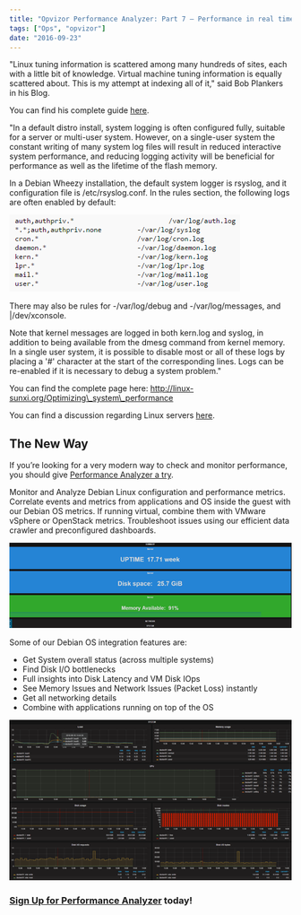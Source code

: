 ```yaml
---
title: "Opvizor Performance Analyzer: Part 7 – Performance in real time for Debian Linux"
tags: ["Ops", "opvizor"]
date: "2016-09-23"
---
```


"Linux tuning information is scattered among many hundreds of sites, each with a little bit of knowledge. Virtual machine tuning information is equally scattered about. This is my attempt at indexing all of it," said Bob Plankers in his Blog.

You can find his complete guide [here](https://lonesysadmin.net/tag/linux-vm-performance-tuning/).

"In a default distro install, system logging is often configured fully, suitable for a server or multi-user system. However, on a single-user system the constant writing of many system log files will result in reduced interactive system performance, and reducing logging activity will be beneficial for performance as well as the lifetime of the flash memory.

In a Debian Wheezy installation, the default system logger is rsyslog, and it configuration file is /etc/rsyslog.conf. In the rules section, the following logs are often enabled by default:

![Debian Linux](/images/blog/Capture.png)

There may also be rules for -/var/log/debug and -/var/log/messages, and |/dev/xconsole.

Note that kernel messages are logged in both kern.log and syslog, in addition to being available from the dmesg command from kernel memory. In a single user system, it is possible to disable most or all of these logs by placing a '#' character at the start of the corresponding lines. Logs can be re-enabled if it is necessary to debug a system problem."

You can find the complete page here: http://linux-sunxi.org/Optimizing\_system\_performance

You can find a discussion regarding Linux servers [here](http://serverfault.com/questions/598834/best-practice-on-linux-servers-and-cpu-power-throttling).

## The New Way

If you’re looking for a very modern way to check and monitor performance, you should give [Performance Analyzer a try](http://try.opvizor.com/perfanalyzer/). 

Monitor and Analyze Debian Linux configuration and performance metrics. Correlate events and metrics from applications and OS inside the guest with our Debian OS metrics. If running virtual, combine them with VMware vSphere or OpenStack metrics. Troubleshoot issues using our efficient data crawler and preconfigured dashboards.

![Debian Linux](/images/blog/debian_1.png)

Some of our Debian OS integration features are:

- Get System overall status (across multiple systems)
- Find Disk I/O bottlenecks
- Full insights into Disk Latency and VM Disk IOps
- See Memory Issues and Network Issues (Packet Loss) instantly
- Get all networking details
- Combine with applications running on top of the OS

![Debian Linux](/images/blog/debian_2.png)

### [Sign Up for Performance Analyzer](http://try.opvizor.com/perfanalyzer/) today!
